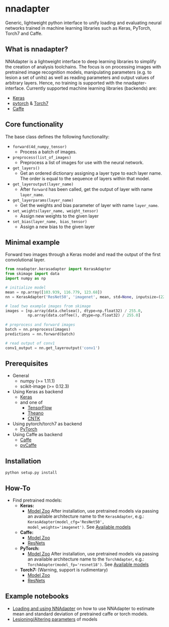 # nnadapter
Generic, lightweight python interface to unify loading and evaluating neural networks trained in machine learning libraries such as Keras, PyTorch, Torch7 and Caffe.

## What is nnadapter?

NNAdapter is a lightweight interface to deep learning libraries to simplify the creation of analysis toolchains. The focus is on processing images with pretrained image recognition models, manipulating parameters (e.g. to lesion a set of units) as well as reading parameters and output values of arbitrary layers. Hence, no training is supported with the nnadapter-interface.
Currently supported machine learning libraries (backends) are:

- [Keras](https://keras.io/)
- [pytorch](http://pytorch.org) & [Torch7](http://torch.ch)
- [Caffe](http://caffe.berkeleyvision.org)

## Core functionality
The base class defines the following functionality:

- `forward(4d_numpy_tensor)`
    - Process a batch of images.
- `preprocess(list_of_images)`
    - Preprocess a list of images for use with the neural network.
- `get_layers()`
    - Get an ordered dictionary assigning a layer type to each layer name. The order is equal to the sequence of layers within that model.
- `get_layeroutput(layer_name)`
    - After `forward` has been called, get the output of layer with name `layer_name`.
- `get_layerparams(layer_name)`
    - Get the weights and bias parameter of layer with name `layer_name`.
- `set_weights(layer_name, weight_tensor)`
    - Assign new weights to the given layer
- `set_bias(layer_name, bias_tensor)`
    - Assign a new bias to the given layer
    
## Minimal example
Forward two images through a Keras model and read the output of the first convolutional layer.
```python
from nnadapter.kerasadapter import KerasAdapter
from skimage import data
import numpy as np

# initialize model
mean = np.array([103.939, 116.779, 123.68])
nn = KerasAdapter('ResNet50', 'imagenet', mean, std=None, inputsize=(224,224,3), keep_outputs=['conv1'])

# load two example images from skimage
images = [np.array(data.chelsea(), dtype=np.float32) / 255.0,
          np.array(data.coffee(), dtype=np.float32) / 255.0]
          
# preprocess and forward images
batch = nn.preprocess(images)
predictions = nn.forward(batch)

# read output of conv1
conv1_output = nn.get_layeroutput('conv1')
```

## Prerequisites

- General
    - numpy (>= 1.11.1)
    - scikit-image (>= 0.12.3)
- Using Keras as backend
    - [Keras](https://keras.io/#installation)
    - and one of
        - [TensorFlow](https://www.tensorflow.org/install/)
        - [Theano](http://deeplearning.net/software/theano/install.html)
        - [CNTK](https://docs.microsoft.com/en-us/cognitive-toolkit/Setup-CNTK-on-your-machine)
- Using pytorch/torch7 as backend
    - [PyTorch](https://github.com/pytorch/pytorch#installation)
- Using Caffe as backend
    - [Caffe](http://caffe.berkeleyvision.org/installation.html)
    - [pyCaffe](http://caffe.berkeleyvision.org/installation.html#python-andor-matlab-caffe-optional)

## Installation

`python setup.py install`
    
## How-To

- Find pretrained models:
    - **Keras:**
        - [Model Zoo](https://keras.io/applications/)
          After installation, use pretrained models via passing an available architecture name to the `KerasAdapter`, 
          e.g.: `KerasAdapter(model_cfg='ResNet50', model_weights='imagenet')`. See [Available models](https://keras.io/applications/#available-models)
    - **Caffe:** 
        - [Model Zoo](https://github.com/BVLC/caffe/wiki/Model-Zoo)
        - [ResNets](https://github.com/KaimingHe/deep-residual-networks#models)
    - **PyTorch:**
        - [Model Zoo](https://github.com/pytorch/vision#installation)
          After installation, use pretrained models via passing an available architecture name to the `TorchAdapter`, 
          e.g.: `TorchAdapter(model_fp='resnet18')`. See [Available models](https://github.com/pytorch/vision#models)
    - **Torch7:** (Warning, support is rudimentary) 
        - [Model Zoo](https://github.com/torch/torch7/wiki/ModelZoo)
        - [ResNets](https://github.com/facebook/fb.resnet.torch/tree/master/pretrained)
        
## Example notebooks  
- [Loading and using NNAdapter](examples/summary_statistics.ipynb) on how to use NNAdapter to estimate mean and standard deviation of pretrained caffe or torch models.
- [Lesioning/Altering parameters](examples/evaluate_and_lesion.ipynb) of models
